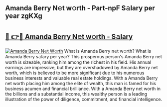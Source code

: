 ## Amanda Berry N𝚎t w𝚘rth - Part-npF S𝚊lary per year zgKXg

# <h2><a href="http://gc44vou.nevu.top/?p=Amanda+Berry">🔗 👉🔴 Amanda Berry N𝚎t w𝚘rth - S𝚊lary</a></h2>

[![Amanda Berry N𝚎t W𝚘rth](https://i.imgur.com/Oavwk0R.jpeg)](http://gc44vou.nevu.top/?p=Amanda+Berry)
What is Amanda Berry n𝚎t w𝚘rth? What is Amanda Berry s𝚊lary per year?
This prosperous person's Amanda Berry net worth is sizeable, ranking him among the richest in his field. His annual earnings are impressive, but they are overshadowed by Amanda Berry net worth, which is believed to be more significant due to his numerous business interests and valuable real estate holdings. With a Amanda Berry net worth placing him among the elite of wealth, this man is famed for his business acumen and financial brilliance. With a Amanda Berry net worth in the billions and a substantial income, this wealthy person is a leading illustration of the power of diligence, commitment, and financial intelligence.
